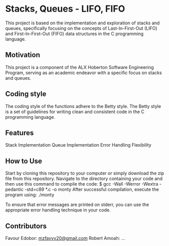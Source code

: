 # Stacks, Queues - LIFO, FIFO
This project is based on the implementation and exploration of stacks and queues, specifically focusing on the concepts of Last-In-First-Out (LIFO) and First-In-First-Out (FIFO) data structures in the C programming language.

## Motivation
This project is a component of the ALX Hoberton Software Engineering Program, serving as an academic endeavor with a specific focus on stacks and queues.

## Coding style
The coding style of the functions adhere to the Betty style. The Betty style is a set of guidelines for writing clean and consistent code in the C programming language.

## Features
Stack Implementation
Queue Implementation
Error Handling
Flexibility

## How to Use
Start by cloning this repository to your computer or simply download the zip file from this repository. Navigate to the directory containing your code and then use this command to compile the code:
$ gcc -Wall -Werror -Wextra -pedantic -std=c89 *.c -o monty
After successful compilation, execute the program using: ./monty

To ensure that error messages are printed on stderr, you can use the appropriate error handling technique in your code.

## Contributors
Favour Edobor: mzfavvy20@gmail.com
Robert Amoah: ...
